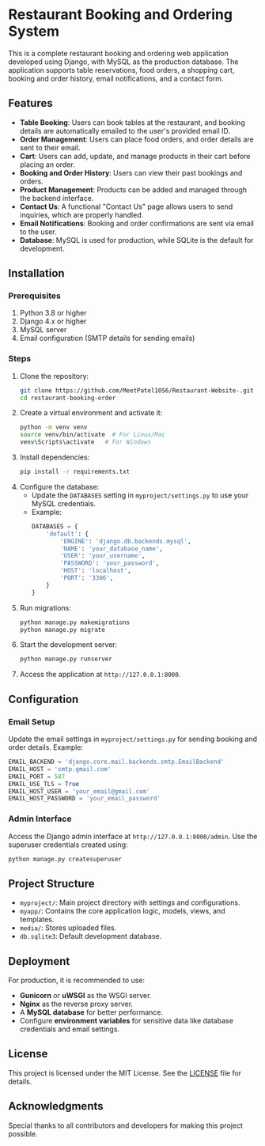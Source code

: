 
# Restaurant Booking and Ordering System

This is a complete restaurant booking and ordering web application developed using Django, with MySQL as the production database. 
The application supports table reservations, food orders, a shopping cart, booking and order history, email notifications, and 
a contact form.

## Features

- **Table Booking**: Users can book tables at the restaurant, and booking details are automatically emailed to the user's provided email ID.
- **Order Management**: Users can place food orders, and order details are sent to their email.
- **Cart**: Users can add, update, and manage products in their cart before placing an order.
- **Booking and Order History**: Users can view their past bookings and orders.
- **Product Management**: Products can be added and managed through the backend interface.
- **Contact Us**: A functional "Contact Us" page allows users to send inquiries, which are properly handled.
- **Email Notifications**: Booking and order confirmations are sent via email to the user.
- **Database**: MySQL is used for production, while SQLite is the default for development.

## Installation

### Prerequisites
1. Python 3.8 or higher
2. Django 4.x or higher
3. MySQL server
4. Email configuration (SMTP details for sending emails)

### Steps
1. Clone the repository:
   ```bash
   git clone https://github.com/MeetPatel1056/Restaurant-Website-.git
   cd restaurant-booking-order
   ```
2. Create a virtual environment and activate it:
   ```bash
   python -m venv venv
   source venv/bin/activate  # For Linux/Mac
   venv\Scripts\activate   # For Windows
   ```
3. Install dependencies:
   ```bash
   pip install -r requirements.txt
   ```
4. Configure the database:
   - Update the `DATABASES` setting in `myproject/settings.py` to use your MySQL credentials.
   - Example:
     ```python
     DATABASES = {
         'default': {
             'ENGINE': 'django.db.backends.mysql',
             'NAME': 'your_database_name',
             'USER': 'your_username',
             'PASSWORD': 'your_password',
             'HOST': 'localhost',
             'PORT': '3306',
         }
     }
     ```
5. Run migrations:
   ```bash
   python manage.py makemigrations
   python manage.py migrate
   ```
6. Start the development server:
   ```bash
   python manage.py runserver
   ```
7. Access the application at `http://127.0.0.1:8000`.

## Configuration

### Email Setup
Update the email settings in `myproject/settings.py` for sending booking and order details. Example:
```python
EMAIL_BACKEND = 'django.core.mail.backends.smtp.EmailBackend'
EMAIL_HOST = 'smtp.gmail.com'
EMAIL_PORT = 587
EMAIL_USE_TLS = True
EMAIL_HOST_USER = 'your_email@gmail.com'
EMAIL_HOST_PASSWORD = 'your_email_password'
```

### Admin Interface
Access the Django admin interface at `http://127.0.0.1:8000/admin`. Use the superuser credentials created using:
```bash
python manage.py createsuperuser
```

## Project Structure
- `myproject/`: Main project directory with settings and configurations.
- `myapp/`: Contains the core application logic, models, views, and templates.
- `media/`: Stores uploaded files.
- `db.sqlite3`: Default development database.

## Deployment
For production, it is recommended to use:
- **Gunicorn** or **uWSGI** as the WSGI server.
- **Nginx** as the reverse proxy server.
- A **MySQL database** for better performance.
- Configure **environment variables** for sensitive data like database credentials and email settings.

## License
This project is licensed under the MIT License. See the [LICENSE](LICENSE) file for details.

## Acknowledgments
Special thanks to all contributors and developers for making this project possible.

